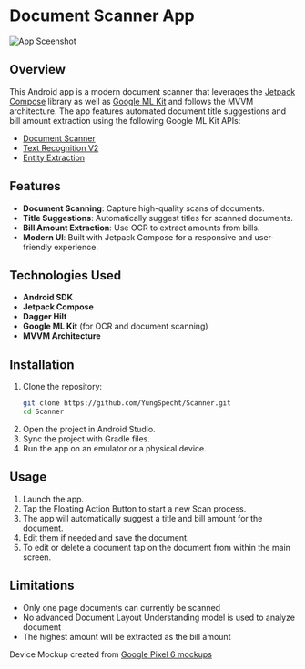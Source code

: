 # Document Scanner App
![App Sceenshot](https://i.imgur.com/ATl8egX.png)

## Overview

This Android app is a modern document scanner that leverages the [Jetpack Compose](https://developer.android.com/compose) library as well as [Google ML Kit](https://developers.google.com/ml-kit) and follows the MVVM architecture. The app features automated document title suggestions and bill amount extraction using the following Google ML Kit APIs:
- [Document Scanner](https://developers.google.com/ml-kit/vision/doc-scanner)
- [Text Recognition V2](https://developers.google.com/ml-kit/vision/text-recognition/v2)
- [Entity Extraction](https://developers.google.com/ml-kit/language/entity-extraction)


## Features

- **Document Scanning**: Capture high-quality scans of documents.
- **Title Suggestions**: Automatically suggest titles for scanned documents.
- **Bill Amount Extraction**: Use OCR to extract amounts from bills.
- **Modern UI**: Built with Jetpack Compose for a responsive and user-friendly experience.

## Technologies Used

- **Android SDK**
- **Jetpack Compose**
- **Dagger Hilt**
- **Google ML Kit** (for OCR and document scanning)
- **MVVM Architecture**

## Installation

1. Clone the repository:
   ```bash
   git clone https://github.com/YungSpecht/Scanner.git
   cd Scanner
2. Open the project in Android Studio.
3. Sync the project with Gradle files.
4. Run the app on an emulator or a physical device.

## Usage

1. Launch the app.
2. Tap the Floating Action Button to start a new Scan process.
3. The app will automatically suggest a title and bill amount for the document.
4. Edit them if needed and save the document.
5. To edit or delete a document tap on the document from within the main screen.

## Limitations
- Only one page documents can currently be scanned
- No advanced Document Layout Understanding model is used to analyze document
- The highest amount will be extracted as the bill amount


Device Mockup created from [Google Pixel 6 mockups](https://deviceframes.com/templates/google-pixel-6)
